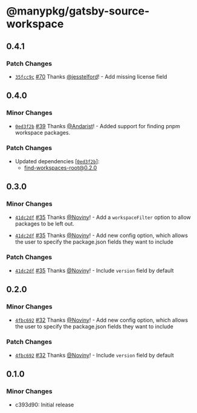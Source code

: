 # @manypkg/gatsby-source-workspace

## 0.4.1

### Patch Changes

- [`35fcc9c`](https://github.com/Thinkmill/manypkg/commit/35fcc9cba7ccec6667826da84ed02dff166c50a3) [#70](https://github.com/Thinkmill/manypkg/pull/70) Thanks [@jesstelford](https://github.com/jesstelford)! - Add missing license field

## 0.4.0

### Minor Changes

- [`0ed3f2b`](https://github.com/Thinkmill/manypkg/commit/0ed3f2b55aa01a33654de28c0e5a4249af9872a3) [#39](https://github.com/Thinkmill/manypkg/pull/39) Thanks [@Andarist](https://github.com/Andarist)! - Added support for finding pnpm workspace packages.

### Patch Changes

- Updated dependencies [[`0ed3f2b`](https://github.com/Thinkmill/manypkg/commit/0ed3f2b55aa01a33654de28c0e5a4249af9872a3)]:
  - find-workspaces-root@0.2.0

## 0.3.0

### Minor Changes

- [`41dc2df`](https://github.com/Thinkmill/manypkg/commit/41dc2df8559eca9b5639779227209f61d2d88765) [#35](https://github.com/Thinkmill/manypkg/pull/35) Thanks [@Noviny](https://github.com/Noviny)! - Add a `workspaceFilter` option to allow packages to be left out.

* [`41dc2df`](https://github.com/Thinkmill/manypkg/commit/41dc2df8559eca9b5639779227209f61d2d88765) [#35](https://github.com/Thinkmill/manypkg/pull/35) Thanks [@Noviny](https://github.com/Noviny)! - Add new config option, which allows the user to specify the package.json fields they want to include

### Patch Changes

- [`41dc2df`](https://github.com/Thinkmill/manypkg/commit/41dc2df8559eca9b5639779227209f61d2d88765) [#35](https://github.com/Thinkmill/manypkg/pull/35) Thanks [@Noviny](https://github.com/Noviny)! - Include `version` field by default

## 0.2.0

### Minor Changes

- [`4fbc692`](https://github.com/Thinkmill/manypkg/commit/4fbc6928242bfb26eb8dff1248e92c22cf1671c3) [#32](https://github.com/Thinkmill/manypkg/pull/32) Thanks [@Noviny](https://github.com/Noviny)! - Add new config option, which allows the user to specify the package.json fields they want to include

### Patch Changes

- [`4fbc692`](https://github.com/Thinkmill/manypkg/commit/4fbc6928242bfb26eb8dff1248e92c22cf1671c3) [#32](https://github.com/Thinkmill/manypkg/pull/32) Thanks [@Noviny](https://github.com/Noviny)! - Include `version` field by default

## 0.1.0

### Minor Changes

- c393d90: Initial release
